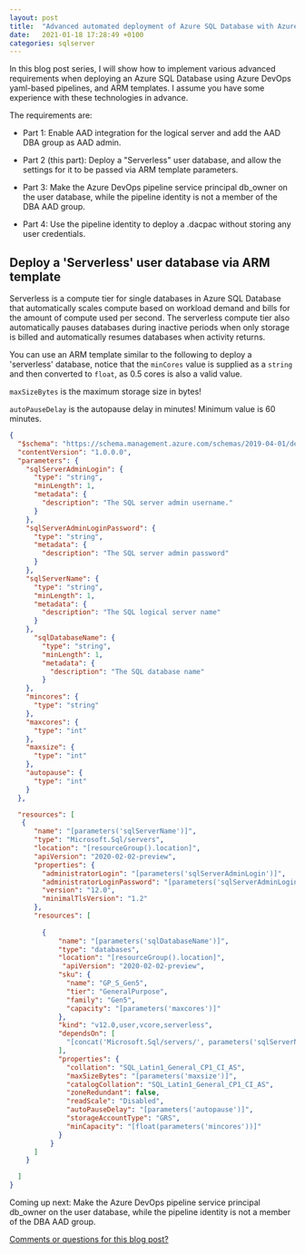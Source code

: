 ```yaml
---
layout: post
title:  "Advanced automated deployment of Azure SQL Database with Azure DevOps (part 2 of 4)"
date:   2021-01-18 17:28:49 +0100
categories: sqlserver
---
```


In this blog post series, I will show how to implement various advanced requirements when deploying an Azure SQL Database using Azure DevOps yaml-based pipelines, and ARM templates. I assume you have some experience with these technologies in advance.

The requirements are:

- Part 1: Enable AAD integration for the logical server and add the AAD DBA group as AAD admin.

- Part 2 (this part): Deploy a "Serverless" user database, and allow the settings for it to be passed via ARM template parameters.

- Part 3: Make the Azure DevOps pipeline service principal db_owner on the user database, while the pipeline identity is not a member of the DBA AAD group.

- Part 4: Use the pipeline identity to deploy a .dacpac without storing any user credentials.

## Deploy a 'Serverless' user database via ARM template

Serverless is a compute tier for single databases in Azure SQL Database that automatically scales compute based on workload demand and bills for the amount of compute used per second. The serverless compute tier also automatically pauses databases during inactive periods when only storage is billed and automatically resumes databases when activity returns.

You can use an ARM template similar to the following to deploy a 'serverless' database, notice that the `minCores` value is supplied as a `string` and then converted to `float`, as 0.5 cores is also a valid value.

`maxSizeBytes` is the maximum storage size in bytes!

`autoPauseDelay` is the autopause delay in minutes! Minimum value is 60 minutes.

```json
{
  "$schema": "https://schema.management.azure.com/schemas/2019-04-01/deploymentTemplate.json#",
  "contentVersion": "1.0.0.0",
  "parameters": {
    "sqlServerAdminLogin": {
      "type": "string",
      "minLength": 1,
      "metadata": {
        "description": "The SQL server admin username."
      }
    },
    "sqlServerAdminLoginPassword": {
      "type": "string",
      "metadata": {
        "description": "The SQL server admin password"
      }
    },
    "sqlServerName": {
      "type": "string",
      "minLength": 1,
      "metadata": {
        "description": "The SQL logical server name"
      }
    },
      "sqlDatabaseName": {
        "type": "string",
        "minLength": 1,
        "metadata": {
          "description": "The SQL database name"
        }
    },
    "mincores": {
      "type": "string"
    },
    "maxcores": {
      "type": "int"
    },
    "maxsize": {
      "type": "int"
    },
    "autopause": {
      "type": "int"
    }
  },

  "resources": [
   {
      "name": "[parameters('sqlServerName')]",
      "type": "Microsoft.Sql/servers",
      "location": "[resourceGroup().location]",
      "apiVersion": "2020-02-02-preview",
      "properties": {
        "administratorLogin": "[parameters('sqlServerAdminLogin')]",
        "administratorLoginPassword": "[parameters('sqlServerAdminLoginPassword')]",
        "version": "12.0",
        "minimalTlsVersion": "1.2"
      },
      "resources": [
        
        {
            "name": "[parameters('sqlDatabaseName')]",
            "type": "databases",
            "location": "[resourceGroup().location]",
             "apiVersion": "2020-02-02-preview",          
            "sku": {
              "name": "GP_S_Gen5",
              "tier": "GeneralPurpose",
              "family": "Gen5",
              "capacity": "[parameters('maxcores')]"
            },
            "kind": "v12.0,user,vcore,serverless",
            "dependsOn": [
              "[concat('Microsoft.Sql/servers/', parameters('sqlServerName'))]"
            ],
            "properties": {
              "collation": "SQL_Latin1_General_CP1_CI_AS",
              "maxSizeBytes": "[parameters('maxsize')]",
              "catalogCollation": "SQL_Latin1_General_CP1_CI_AS",
              "zoneRedundant": false,
              "readScale": "Disabled",
              "autoPauseDelay": "[parameters('autopause')]",
              "storageAccountType": "GRS",
              "minCapacity": "[float(parameters('mincores'))]"
            }
          }
      ]
    }

  ]
}
```

Coming up next: Make the Azure DevOps pipeline service principal db_owner on the user database, while the pipeline identity is not a member of the DBA AAD group.

[Comments or questions for this blog post?](https://github.com/ErikEJ/erikej.github.io/issues/26)
